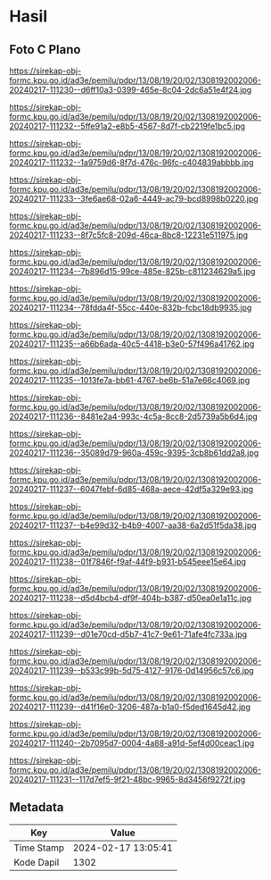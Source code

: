# Hasil

## Foto C Plano

https://sirekap-obj-formc.kpu.go.id/ad3e/pemilu/pdpr/13/08/19/20/02/1308192002006-20240217-111230--d6ff10a3-0399-465e-8c04-2dc6a51e4f24.jpg

https://sirekap-obj-formc.kpu.go.id/ad3e/pemilu/pdpr/13/08/19/20/02/1308192002006-20240217-111232--5ffe91a2-e8b5-4567-8d7f-cb2219fe1bc5.jpg

https://sirekap-obj-formc.kpu.go.id/ad3e/pemilu/pdpr/13/08/19/20/02/1308192002006-20240217-111232--1a9759d6-8f7d-476c-96fc-c404839abbbb.jpg

https://sirekap-obj-formc.kpu.go.id/ad3e/pemilu/pdpr/13/08/19/20/02/1308192002006-20240217-111233--3fe6ae68-02a6-4449-ac79-bcd8998b0220.jpg

https://sirekap-obj-formc.kpu.go.id/ad3e/pemilu/pdpr/13/08/19/20/02/1308192002006-20240217-111233--8f7c5fc8-209d-46ca-8bc8-12231e511975.jpg

https://sirekap-obj-formc.kpu.go.id/ad3e/pemilu/pdpr/13/08/19/20/02/1308192002006-20240217-111234--7b896d15-99ce-485e-825b-c811234629a5.jpg

https://sirekap-obj-formc.kpu.go.id/ad3e/pemilu/pdpr/13/08/19/20/02/1308192002006-20240217-111234--78fdda4f-55cc-440e-832b-fcbc18db9935.jpg

https://sirekap-obj-formc.kpu.go.id/ad3e/pemilu/pdpr/13/08/19/20/02/1308192002006-20240217-111235--a66b6ada-40c5-4418-b3e0-57f496a41762.jpg

https://sirekap-obj-formc.kpu.go.id/ad3e/pemilu/pdpr/13/08/19/20/02/1308192002006-20240217-111235--1013fe7a-bb61-4767-be6b-51a7e66c4069.jpg

https://sirekap-obj-formc.kpu.go.id/ad3e/pemilu/pdpr/13/08/19/20/02/1308192002006-20240217-111236--8481e2a4-993c-4c5a-8cc8-2d5739a5b6d4.jpg

https://sirekap-obj-formc.kpu.go.id/ad3e/pemilu/pdpr/13/08/19/20/02/1308192002006-20240217-111236--35089d79-960a-459c-9395-3cb8b61dd2a8.jpg

https://sirekap-obj-formc.kpu.go.id/ad3e/pemilu/pdpr/13/08/19/20/02/1308192002006-20240217-111237--6047febf-6d85-468a-aece-42df5a329e93.jpg

https://sirekap-obj-formc.kpu.go.id/ad3e/pemilu/pdpr/13/08/19/20/02/1308192002006-20240217-111237--b4e99d32-b4b9-4007-aa38-6a2d51f5da38.jpg

https://sirekap-obj-formc.kpu.go.id/ad3e/pemilu/pdpr/13/08/19/20/02/1308192002006-20240217-111238--01f7846f-f9af-44f9-b931-b545eee15e64.jpg

https://sirekap-obj-formc.kpu.go.id/ad3e/pemilu/pdpr/13/08/19/20/02/1308192002006-20240217-111238--d5d4bcb4-df9f-404b-b387-d50ea0e1a11c.jpg

https://sirekap-obj-formc.kpu.go.id/ad3e/pemilu/pdpr/13/08/19/20/02/1308192002006-20240217-111239--d01e70cd-d5b7-41c7-9e61-71afe4fc733a.jpg

https://sirekap-obj-formc.kpu.go.id/ad3e/pemilu/pdpr/13/08/19/20/02/1308192002006-20240217-111239--b533c99b-5d75-4127-9176-0d14956c57c6.jpg

https://sirekap-obj-formc.kpu.go.id/ad3e/pemilu/pdpr/13/08/19/20/02/1308192002006-20240217-111239--d41f16e0-3206-487a-b1a0-f5ded1645d42.jpg

https://sirekap-obj-formc.kpu.go.id/ad3e/pemilu/pdpr/13/08/19/20/02/1308192002006-20240217-111240--2b7095d7-0004-4a88-a91d-5ef4d00ceac1.jpg

https://sirekap-obj-formc.kpu.go.id/ad3e/pemilu/pdpr/13/08/19/20/02/1308192002006-20240217-111231--117d7ef5-9f21-48bc-9965-8d3456f9272f.jpg


## Metadata

| Key        | Value               |
| ---------- | ------------------- |
| Time Stamp | 2024-02-17 13:05:41 |
| Kode Dapil | 1302                |



